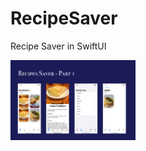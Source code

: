 # RecipeSaver
 Recipe Saver in SwiftUI

<img src="https://raw.githubusercontent.com/xiaoyuanlv/RecipeSaver/main/cover.png" width="200px" height="auto" />

